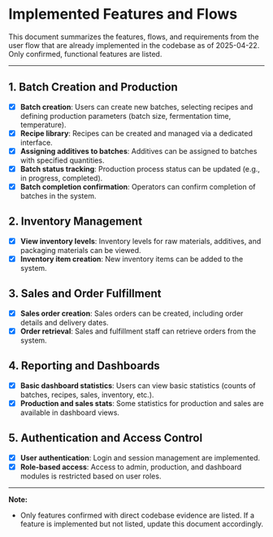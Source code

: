 # Implemented Features and Flows

This document summarizes the features, flows, and requirements from the user flow that are already implemented in the codebase as of 2025-04-22. Only confirmed, functional features are listed.

---

## 1. Batch Creation and Production
- [x] **Batch creation**: Users can create new batches, selecting recipes and defining production parameters (batch size, fermentation time, temperature).
- [x] **Recipe library**: Recipes can be created and managed via a dedicated interface.
- [x] **Assigning additives to batches**: Additives can be assigned to batches with specified quantities.
- [x] **Batch status tracking**: Production process status can be updated (e.g., in progress, completed).
- [x] **Batch completion confirmation**: Operators can confirm completion of batches in the system.

## 2. Inventory Management
- [x] **View inventory levels**: Inventory levels for raw materials, additives, and packaging materials can be viewed.
- [x] **Inventory item creation**: New inventory items can be added to the system.

## 3. Sales and Order Fulfillment
- [x] **Sales order creation**: Sales orders can be created, including order details and delivery dates.
- [x] **Order retrieval**: Sales and fulfillment staff can retrieve orders from the system.

## 4. Reporting and Dashboards
- [x] **Basic dashboard statistics**: Users can view basic statistics (counts of batches, recipes, sales, inventory, etc.).
- [x] **Production and sales stats**: Some statistics for production and sales are available in dashboard views.

## 5. Authentication and Access Control
- [x] **User authentication**: Login and session management are implemented.
- [x] **Role-based access**: Access to admin, production, and dashboard modules is restricted based on user roles.

---

**Note:**
- Only features confirmed with direct codebase evidence are listed. If a feature is implemented but not listed, update this document accordingly.
